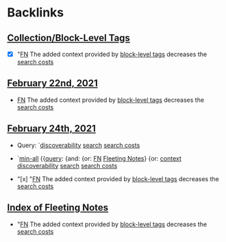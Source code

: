 
# Backlinks
## [Collection/Block-Level Tags](<Collection/Block-Level Tags.md>)
- [x] "[FN](<FN.md>) The added context provided by [block-level tags](<block-level tags.md>) decreases the [search costs](<search costs.md>)

## [February 22nd, 2021](<February 22nd, 2021.md>)
- [FN](<FN.md>) The added context provided by [block-level tags](<block-level tags.md>) decreases the [search costs](<search costs.md>)

## [February 24th, 2021](<February 24th, 2021.md>)
- Query: `[discoverability](<discoverability.md>) [search](<search.md>) [search costs](<search costs.md>)

- `[min-all](<min-all.md>) {{[query](<query.md>): {and: {or: [FN](<FN.md>) [Fleeting Notes](<Fleeting Notes.md>)} {or: [context](<context.md>) [discoverability](<discoverability.md>) [search](<search.md>) [search costs](<search costs.md>)

- "[x] "[FN](<FN.md>) The added context provided by [block-level tags](<block-level tags.md>) decreases the [search costs](<search costs.md>)

## [Index of Fleeting Notes](<Index of Fleeting Notes.md>)
- "[FN](<FN.md>) The added context provided by [block-level tags](<block-level tags.md>) decreases the [search costs](<search costs.md>)

